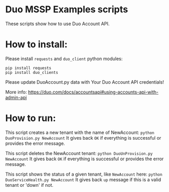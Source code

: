 Duo MSSP Examples scripts
====

These scripts show how to use Duo Account API.


How to install:
===

Please install `requests` and `duo_client` python modules:


`pip install requests`  
`pip install duo_clients`  

Please update DuoAccount.py data with Your Duo Account API credentials!

More info:
https://duo.com/docs/accountsapi#using-accounts-api-with-admin-api



How to run:
===

This script creates a new tenant with the name of NewAccount: 
`python DuoProvision.py NewAccount`
It gives back `OK` if everything is successful or provides the error message. 


This script deletes the NewAccount tenant:
`python DuoUnProvision.py NewAccount`
It gives back `OK` if everything is successful or provides the error message. 


This script shows the status of a given tenant, like `NewAccount` here:
`python DuoServiceHealth.py NewAccount`
It gives back `up` message if this is a valid tenant or 'down' if not. 

